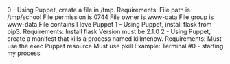 0 - Using Puppet, create a file in /tmp.
Requirements:
File path is /tmp/school
File permission is 0744
File owner is www-data
File group is www-data
File contains I love Puppet
1 - Using Puppet, install flask from pip3.
Requirements:
Install flask
Version must be 2.1.0
2 - Using Puppet, create a manifest that kills a process named killmenow.
Requirements:
Must use the exec Puppet resource
Must use pkill
Example:
Terminal #0 - starting my process
